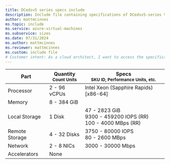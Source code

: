 ```yaml
---
title: DCedsv5 series specs include
description: Include file containing specifications of DCedsv5-series VM sizes.
author: mattmcinnes
ms.topic: include
ms.service: azure-virtual-machines
ms.subservice: sizes
ms.date: 07/31/2024
ms.author: mattmcinnes
ms.reviewer: mattmcinnes
ms.custom: include file
# Customer intent: As a cloud architect, I want to access the specifications of DCedsv5-series VM sizes, so that I can determine the best VM configuration for my workload requirements.
---
```

| Part | Quantity <br><sup>Count Units | Specs <br><sup>SKU ID, Performance Units, etc.  |
|---|---|---|
| Processor      | 2 - 96 vCPUs       | Intel Xeon (Sapphire Rapids) [x86-64]                               |
| Memory         | 8 - 384 GiB          |                                  |
| Local Storage  | 1 Disk           | 47 - 2823 GiB <br>9300 - 459200 IOPS (RR) <br>100 - 4000 MBps (RR)                               |
| Remote Storage | 4 - 32 Disks    | 3750 - 80000 IOPS <br>80 - 2600 MBps   |
| Network        | 2 - 8 NICs          | 3000 - 30000 Mbps                          |
| Accelerators   | None              |                                   |
